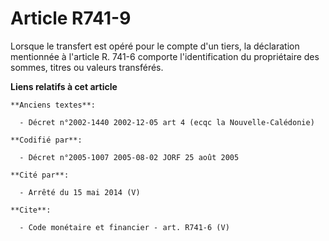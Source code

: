 # Article R741-9

Lorsque le transfert est opéré pour le compte d'un tiers, la déclaration mentionnée à l'article R. 741-6 comporte
l'identification du propriétaire des sommes, titres ou valeurs transférés.

**Liens relatifs à cet article**

	**Anciens textes**:

	  - Décret n°2002-1440 2002-12-05 art 4 (ecqc la Nouvelle-Calédonie)

	**Codifié par**:

	  - Décret n°2005-1007 2005-08-02 JORF 25 août 2005

	**Cité par**:

	  - Arrêté du 15 mai 2014 (V)

	**Cite**:

	  - Code monétaire et financier - art. R741-6 (V)
